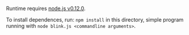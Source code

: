 Runtime requires [node.js v0.12.0](https://nodejs.org/download/).

To install dependences, run: `npm install` in this directory, simple program running with `node blink.js <commandline arguments>`.
